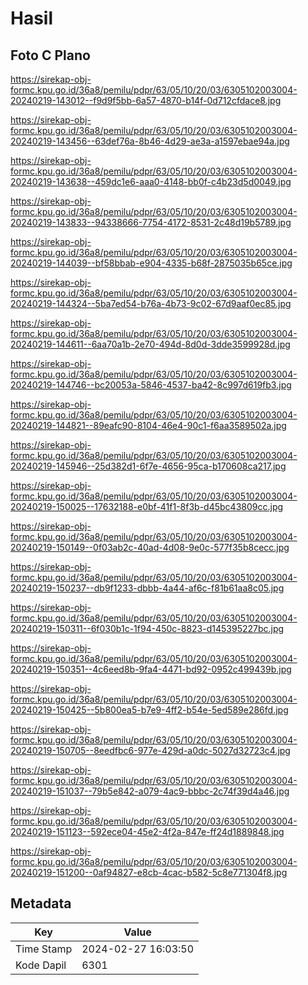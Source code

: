 # Hasil

## Foto C Plano

https://sirekap-obj-formc.kpu.go.id/36a8/pemilu/pdpr/63/05/10/20/03/6305102003004-20240219-143012--f9d9f5bb-6a57-4870-b14f-0d712cfdace8.jpg

https://sirekap-obj-formc.kpu.go.id/36a8/pemilu/pdpr/63/05/10/20/03/6305102003004-20240219-143456--63def76a-8b46-4d29-ae3a-a1597ebae94a.jpg

https://sirekap-obj-formc.kpu.go.id/36a8/pemilu/pdpr/63/05/10/20/03/6305102003004-20240219-143638--459dc1e6-aaa0-4148-bb0f-c4b23d5d0049.jpg

https://sirekap-obj-formc.kpu.go.id/36a8/pemilu/pdpr/63/05/10/20/03/6305102003004-20240219-143833--94338666-7754-4172-8531-2c48d19b5789.jpg

https://sirekap-obj-formc.kpu.go.id/36a8/pemilu/pdpr/63/05/10/20/03/6305102003004-20240219-144039--bf58bbab-e904-4335-b68f-2875035b65ce.jpg

https://sirekap-obj-formc.kpu.go.id/36a8/pemilu/pdpr/63/05/10/20/03/6305102003004-20240219-144324--5ba7ed54-b76a-4b73-9c02-67d9aaf0ec85.jpg

https://sirekap-obj-formc.kpu.go.id/36a8/pemilu/pdpr/63/05/10/20/03/6305102003004-20240219-144611--6aa70a1b-2e70-494d-8d0d-3dde3599928d.jpg

https://sirekap-obj-formc.kpu.go.id/36a8/pemilu/pdpr/63/05/10/20/03/6305102003004-20240219-144746--bc20053a-5846-4537-ba42-8c997d619fb3.jpg

https://sirekap-obj-formc.kpu.go.id/36a8/pemilu/pdpr/63/05/10/20/03/6305102003004-20240219-144821--89eafc90-8104-46e4-90c1-f6aa3589502a.jpg

https://sirekap-obj-formc.kpu.go.id/36a8/pemilu/pdpr/63/05/10/20/03/6305102003004-20240219-145946--25d382d1-6f7e-4656-95ca-b170608ca217.jpg

https://sirekap-obj-formc.kpu.go.id/36a8/pemilu/pdpr/63/05/10/20/03/6305102003004-20240219-150025--17632188-e0bf-41f1-8f3b-d45bc43809cc.jpg

https://sirekap-obj-formc.kpu.go.id/36a8/pemilu/pdpr/63/05/10/20/03/6305102003004-20240219-150149--0f03ab2c-40ad-4d08-9e0c-577f35b8cecc.jpg

https://sirekap-obj-formc.kpu.go.id/36a8/pemilu/pdpr/63/05/10/20/03/6305102003004-20240219-150237--db9f1233-dbbb-4a44-af6c-f81b61aa8c05.jpg

https://sirekap-obj-formc.kpu.go.id/36a8/pemilu/pdpr/63/05/10/20/03/6305102003004-20240219-150311--6f030b1c-1f94-450c-8823-d145395227bc.jpg

https://sirekap-obj-formc.kpu.go.id/36a8/pemilu/pdpr/63/05/10/20/03/6305102003004-20240219-150351--4c6eed8b-9fa4-4471-bd92-0952c499439b.jpg

https://sirekap-obj-formc.kpu.go.id/36a8/pemilu/pdpr/63/05/10/20/03/6305102003004-20240219-150425--5b800ea5-b7e9-4ff2-b54e-5ed589e286fd.jpg

https://sirekap-obj-formc.kpu.go.id/36a8/pemilu/pdpr/63/05/10/20/03/6305102003004-20240219-150705--8eedfbc6-977e-429d-a0dc-5027d32723c4.jpg

https://sirekap-obj-formc.kpu.go.id/36a8/pemilu/pdpr/63/05/10/20/03/6305102003004-20240219-151037--79b5e842-a079-4ac9-bbbc-2c74f39d4a46.jpg

https://sirekap-obj-formc.kpu.go.id/36a8/pemilu/pdpr/63/05/10/20/03/6305102003004-20240219-151123--592ece04-45e2-4f2a-847e-ff24d1889848.jpg

https://sirekap-obj-formc.kpu.go.id/36a8/pemilu/pdpr/63/05/10/20/03/6305102003004-20240219-151200--0af94827-e8cb-4cac-b582-5c8e771304f8.jpg


## Metadata

| Key        | Value               |
| ---------- | ------------------- |
| Time Stamp | 2024-02-27 16:03:50 |
| Kode Dapil | 6301                |




